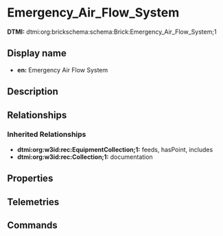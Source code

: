 # Emergency_Air_Flow_System
**DTMI:** dtmi:org:brickschema:schema:Brick:Emergency_Air_Flow_System;1
## Display name
- **en:** Emergency Air Flow System
## Description
## Relationships
### Inherited Relationships
* **dtmi:org:w3id:rec:EquipmentCollection;1:** feeds, hasPoint, includes
* **dtmi:org:w3id:rec:Collection;1:** documentation
## Properties
## Telemetries
## Commands

